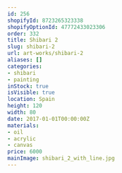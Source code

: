 ```yaml
---
id: 256
shopifyId: 8723265323338
shopifyOptionId: 47772433023306
order: 332
title: Shibari 2
slug: shibari-2
url: art-works/shibari-2
aliases: []
categories:
- shibari
- painting
inStock: true
isVisible: true
location: Spain
height: 120
width: 80
date: 2017-01-01T00:00:00Z
materials:
- oil
- acrylic
- canvas
price: 6000
mainImage: shibari_2_with_line.jpg
---
```

